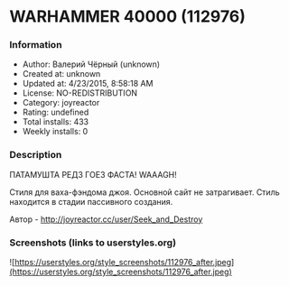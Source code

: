 # WARHAMMER 40000 (112976)

### Information
- Author: Валерий Чёрный (unknown)
- Created at: unknown
- Updated at: 4/23/2015, 8:58:18 AM
- License: NO-REDISTRIBUTION
- Category: joyreactor
- Rating: undefined
- Total installs: 433
- Weekly installs: 0


### Description
ПАТАМУШТА РЕДЗ ГОЕЗ ФАСТА! WAAAGH!

Стиля для ваха-фэндома джоя. Основной сайт не затрагивает.
Стиль находится в стадии пассивного создания.

Автор - http://joyreactor.cc/user/Seek_and_Destroy


### Screenshots (links to userstyles.org)
![https://userstyles.org/style_screenshots/112976_after.jpeg](https://userstyles.org/style_screenshots/112976_after.jpeg)


